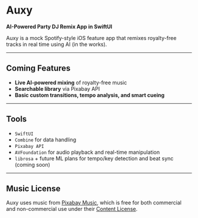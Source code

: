 # Auxy

**AI-Powered Party DJ Remix App in SwiftUI**

Auxy is a mock Spotify-style iOS feature app that remixes royalty-free tracks in real time using AI (in the works).

---

## Coming Features

- **Live AI-powered mixing** of royalty-free music
- **Searchable library** via Pixabay API
- **Basic custom transitions, tempo analysis, and smart cueing**

---

## Tools

- `SwiftUI`
- `Combine` for data handling
- `Pixabay API`
- `AVFoundation` for audio playback and real-time manipulation
- `librosa` + future ML plans for tempo/key detection and beat sync (coming soon)

---

## Music License

Auxy uses music from [Pixabay Music](https://pixabay.com/music/), which is free for both commercial and non-commercial use under their [Content License](https://pixabay.com/service/terms/).


